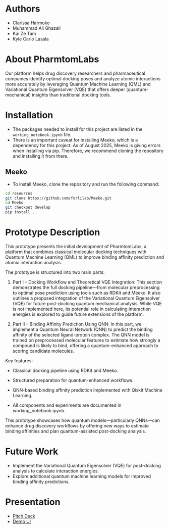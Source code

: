 # Authors

- Clarissa Harmoko
- Muhammad Ali Ghazali
- Kai Ze Tam
- Kyle Carlo Lasala

# About PharmtomLabs

Our platform helps drug discovery researchers and pharmaceutical companies identify optimal docking poses and analyze atomic interactions more accurately by leveraging Quantum Machine Learning (QML) and Variational Quantum Eigensolver (VQE) that offers deeper (quantum-mechanical) insights than traditional docking tools.

# Installation

- The packages needed to install for this project are listed in the `working_notebook.ipynb` file.
- There is an important caveat for installing Meeko, which is a dependency for this project. As of August 2025, Meeko is giving errors when installing via pip. Therefore, we recommend cloning the repository and installing it from there.

## Meeko

- To install Meeko, clone the repository and run the following command:

```bash
cd resources
git clone https://github.com/forlilab/Meeko.git
cd Meeko
git checkout develop
pip install .
```

# Prototype Description

This prototype presents the initial development of PharmtomLabs, a platform that combines classical molecular docking techniques with Quantum Machine Learning (QML) to improve binding affinity prediction and atomic interaction analysis.

The prototype is structured into two main parts:

1. Part I – Docking Workflow and Theoretical VQE Integration:
   This section demonstrates the full docking pipeline—from molecular preprocessing to optimal pose prediction using tools such as RDKit and Meeko. It also outlines a proposed integration of the Variational Quantum Eigensolver (VQE) for future post-docking quantum mechanical analysis. While VQE is not implemented here, its potential role in calculating interaction energies is explored to guide future extensions of the platform.

2. Part II – Binding Affinity Prediction Using QNN:
   In this part, we implement a Quantum Neural Network (QNN) to predict the binding affinity of the selected ligand-protein complex. The QNN model is trained on preprocessed molecular features to estimate how strongly a compound is likely to bind, offering a quantum-enhanced approach to scoring candidate molecules.

Key features:

- Classical docking pipeline using RDKit and Meeko.

- Structured preparation for quantum-enhanced workflows.

- QNN-based binding affinity prediction implemented with Qiskit Machine Learning.

- All components and experiments are documented in working_notebook.ipynb.

This prototype showcases how quantum models—particularly QNNs—can enhance drug discovery workflows by offering new ways to estimate binding affinities and plan quantum-assisted post-docking analysis.

# Future Work

- Implement the Variational Quantum Eigensolver (VQE) for post-docking analysis to calculate interaction energies.
- Explore additional quantum machine learning models for improved binding affinity predictions.

# Presentation

- [Pitch Deck](https://www.canva.com/design/DAGu-9Qc-3U/vkbabdZUwydAtGLEGx2tbg/view?utm_content=DAGu-9Qc-3U&utm_campaign=designshare&utm_medium=link2&utm_source=uniquelinks&utlId=h9ab31364c1)
- [Demo UI](https://in-silico-denv-drug-discovery.vercel.app/)
